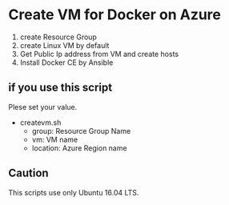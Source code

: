 # Create VM for Docker on Azure

1. create Resource Group
2. create Linux VM by default
3. Get Public Ip address from VM and create hosts
4. Install Docker CE by Ansible

## if you use this script

Plese set your value.

- createvm.sh
  - group: Resource Group Name
  - vm: VM name
  - location: Azure Region name

## Caution

This scripts use only Ubuntu 16.04 LTS.
